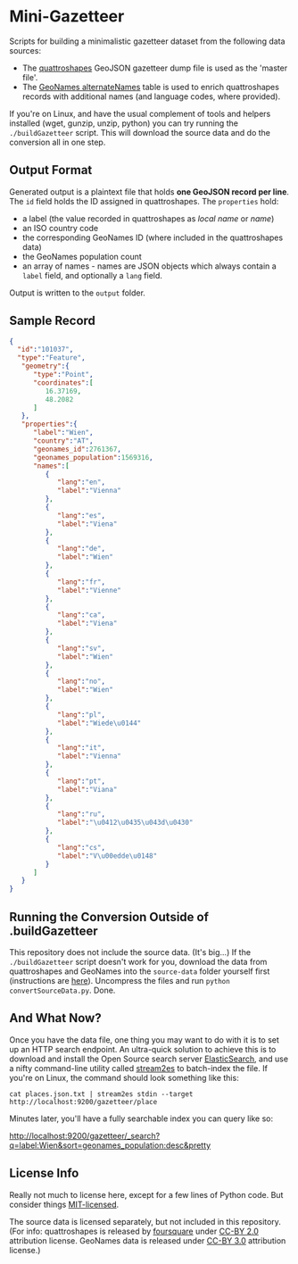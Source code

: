 # Mini-Gazetteer

Scripts for building a minimalistic gazetteer dataset from the following data sources:

* The [quattroshapes](https://github.com/foursquare/quattroshapes) GeoJSON gazetteer dump file is
  used as the 'master file'.
* The [GeoNames alternateNames](http://download.geonames.org/export/dump/) table is used to
  enrich quattroshapes records with additional names (and language codes, where provided).

If you're on Linux, and have the usual complement of tools and helpers installed (wget, gunzip,
unzip, python) you can try running the `./buildGazetteer` script. This will download the source
data and do the conversion all in one step.

## Output Format

Generated output is a plaintext file that holds __one GeoJSON record per line__. The `id`
field holds the ID assigned in quattroshapes. The `properties` hold:

* a label (the value recorded in quattroshapes as _local name_ or _name_)
* an ISO country code
* the corresponding GeoNames ID (where included in the quattroshapes data)
* the GeoNames population count
* an array of names - names are JSON objects which always contain a `label` field,
  and optionally a `lang` field.

Output is written to the `output` folder.

## Sample Record

```json
{  
  "id":"101037",
  "type":"Feature",
   "geometry":{  
      "type":"Point",
      "coordinates":[  
         16.37169,
         48.2082
      ]
   },
   "properties":{  
      "label":"Wien",
      "country":"AT",
      "geonames_id":2761367,
      "geonames_population":1569316,
      "names":[  
         {  
            "lang":"en",
            "label":"Vienna"
         },
         {  
            "lang":"es",
            "label":"Viena"
         },
         {  
            "lang":"de",
            "label":"Wien"
         },
         {  
            "lang":"fr",
            "label":"Vienne"
         },
         {  
            "lang":"ca",
            "label":"Viena"
         },
         {  
            "lang":"sv",
            "label":"Wien"
         },
         {  
            "lang":"no",
            "label":"Wien"
         },
         {  
            "lang":"pl",
            "label":"Wiede\u0144"
         },
         {  
            "lang":"it",
            "label":"Vienna"
         },
         {  
            "lang":"pt",
            "label":"Viana"
         },
         {  
            "lang":"ru",
            "label":"\u0412\u0435\u043d\u0430"
         },
         {  
            "lang":"cs",
            "label":"V\u00edde\u0148"
         }
      ]
   }
}
```
## Running the Conversion Outside of .buildGazetteer

This repository does not include the source data. (It's big...) If the `./buildGazetteer` script
doesn't work for you, download the data from quattroshapes and GeoNames into the `source-data`
folder yourself first (instructions are [here](https://github.com/rsimon/mini-gazetteer/blob/master/source-data/README.md)).
Uncompress the files and run `python convertSourceData.py`. Done.

## And What Now?

Once you have the data file, one thing you may want to do with it is to set up an HTTP
search endpoint. An ultra-quick solution to achieve this is to download and install the
Open Source search server [ElasticSearch](https://www.elastic.co/guide/en/elasticsearch/guide/current/_installing_elasticsearch.html),
and use a nifty command-line utility called [stream2es](https://github.com/elastic/stream2es) to
batch-index the file. If you're on Linux, the command should look something like this:

`cat places.json.txt | stream2es stdin --target http://localhost:9200/gazetteer/place`

Minutes later, you'll have a fully searchable index you can query like so:

[http://localhost:9200/gazetteer/_search?q=label:Wien&sort=geonames_population:desc&pretty](http://localhost:9200/gazetteer/_search?q=label:Wien&sort=geonames_population:desc&pretty)

## License Info

Really not much to license here, except for a few lines of Python code. But consider things
[MIT-licensed](https://raw.githubusercontent.com/rsimon/mini-gazetteer/master/MIT-License.txt).

The source data is licensed separately, but not included in this repository. (For info:
quattroshapes is released by [foursquare](https://github.com/foursquare) under
[CC-BY 2.0](http://creativecommons.org/licenses/by/2.0/) attribution license. GeoNames data
is released under [CC-BY 3.0](http://creativecommons.org/licenses/by/3.0/) attribution license.)
